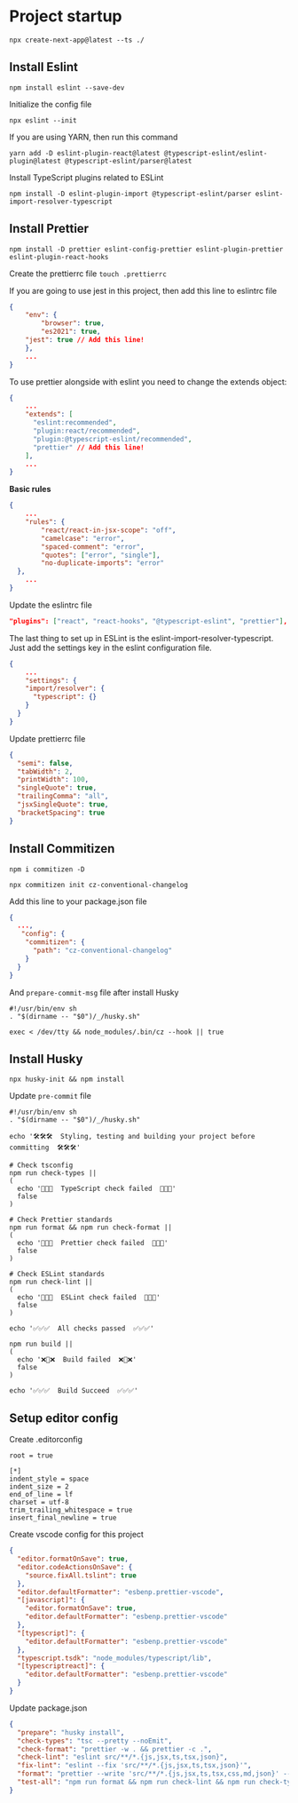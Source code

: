 # Project startup

`npx create-next-app@latest --ts ./`

## Install Eslint

`npm install eslint --save-dev`

Initialize the config file

`npx eslint --init`

If you are using YARN, then run this command

`yarn add -D eslint-plugin-react@latest @typescript-eslint/eslint-plugin@latest @typescript-eslint/parser@latest`

Install TypeScript plugins related to ESLint

`npm install -D eslint-plugin-import @typescript-eslint/parser eslint-import-resolver-typescript`

## Install Prettier

`npm install -D prettier eslint-config-prettier eslint-plugin-prettier eslint-plugin-react-hooks`

Create the prettierrc file
`touch .prettierrc`

If you are going to use jest in this project, then add this line to eslintrc file

```JSON
{
    "env": {
        "browser": true,
        "es2021": true,
	"jest": true // Add this line!
    },
	...
}
```

To use prettier alongside with eslint you need to change the extends object:

```JSON
{
	...
	"extends": [
	  "eslint:recommended",
	  "plugin:react/recommended",
	  "plugin:@typescript-eslint/recommended",
	  "prettier" // Add this line!
	],
	...
}
```

**Basic rules**

```JSON
{
	...
	"rules": {
        "react/react-in-jsx-scope": "off",
        "camelcase": "error",
        "spaced-comment": "error",
        "quotes": ["error", "single"],
        "no-duplicate-imports": "error"
  },
	...
}
```

Update the eslintrc file

```JSON
"plugins": ["react", "react-hooks", "@typescript-eslint", "prettier"],
```

The last thing to set up in ESLint is the eslint-import-resolver-typescript. Just add the settings key in the eslint configuration file.

```JSON
{
	...
	"settings": {
    "import/resolver": {
      "typescript": {}
    }
  }
}
```

Update prettierrc file

```JSON
{
  "semi": false,
  "tabWidth": 2,
  "printWidth": 100,
  "singleQuote": true,
  "trailingComma": "all",
  "jsxSingleQuote": true,
  "bracketSpacing": true
}
```

## Install Commitizen

`npm i commitizen -D`

`npx commitizen init cz-conventional-changelog`

Add this line to your package.json file

```JSON
{
  ...,
   "config": {
    "commitizen": {
      "path": "cz-conventional-changelog"
    }
  }
}
```

And `prepare-commit-msg` file after install Husky

```
#!/usr/bin/env sh
. "$(dirname -- "$0")/_/husky.sh"

exec < /dev/tty && node_modules/.bin/cz --hook || true
```

## Install Husky

`npx husky-init && npm install`

Update `pre-commit` file

```
#!/usr/bin/env sh
. "$(dirname -- "$0")/_/husky.sh"

echo '🛠️🛠️🛠️  Styling, testing and building your project before committing  🛠️🛠️🛠️'

# Check tsconfig
npm run check-types ||
(
  echo '🚨🚨🚨  TypeScript check failed  🚨🚨🚨'
  false
)

# Check Prettier standards
npm run format && npm run check-format ||
(
  echo '🚨🚨🚨  Prettier check failed  🚨🚨🚨'
  false
)

# Check ESLint standards
npm run check-lint ||
(
  echo '🚨🚨🚨  ESLint check failed  🚨🚨🚨'
  false
)

echo '✅✅✅  All checks passed  ✅✅✅'

npm run build ||
(
  echo '❌🚨❌  Build failed  ❌🚨❌'
  false
)

echo '✅✅✅  Build Succeed  ✅✅✅'
```

## Setup editor config

Create .editorconfig

```
root = true

[*]
indent_style = space
indent_size = 2
end_of_line = lf
charset = utf-8
trim_trailing_whitespace = true
insert_final_newline = true
```

Create vscode config for this project

```JSON
{
  "editor.formatOnSave": true,
  "editor.codeActionsOnSave": {
    "source.fixAll.tslint": true
  },
  "editor.defaultFormatter": "esbenp.prettier-vscode",
  "[javascript]": {
    "editor.formatOnSave": true,
    "editor.defaultFormatter": "esbenp.prettier-vscode"
  },
  "[typescript]": {
    "editor.defaultFormatter": "esbenp.prettier-vscode"
  },
  "typescript.tsdk": "node_modules/typescript/lib",
  "[typescriptreact]": {
    "editor.defaultFormatter": "esbenp.prettier-vscode"
  }
}
```

Update package.json

```JSON
{
  "prepare": "husky install",
  "check-types": "tsc --pretty --noEmit",
  "check-format": "prettier -w . && prettier -c .",
  "check-lint": "eslint src/**/*.{js,jsx,ts,tsx,json}",
  "fix-lint": "eslint --fix 'src/**/*.{js,jsx,ts,tsx,json}'",
  "format": "prettier --write 'src/**/*.{js,jsx,ts,tsx,css,md,json}' --config ./.prettierrc",
  "test-all": "npm run format && npm run check-lint && npm run check-types && npm run build"
}
```
